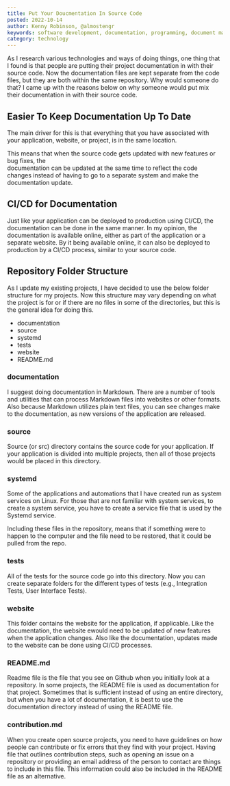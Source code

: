 ```yaml
---
title: Put Your Doucmentation In Source Code
posted: 2022-10-14
author: Kenny Robinson, @almostengr
keywords: software development, documentation, programming, document management
category: technology
---
```


As I research various technologies and ways of doing things, one thing that I found is that 
people are putting their project documentation in with their source code. Now the documentation
files are kept separate from the code files, but they are both within the same repository. 
Why would someone do that? I came up with the reasons below on why someone would put mix
their documentation in with their source code.

## Easier To Keep Documentation Up To Date

The main driver for this is that everything that you have associated with your application, 
website, or project, is in the same location. 

This means that when the source code gets updated with new features or bug fixes, the  
documentation can be updated at the same time to reflect the code changes instead of having to go 
to a separate system and make the documentation update.

## CI/CD for Documentation

Just like your application can be deployed to production using CI/CD, the documentation
can be done in the same manner. In my opinion, the documentation is available online, either as 
part of the application or a separate website. By it being available online, it can also be 
deployed to production by a CI/CD process, similar to your source code.

## Repository Folder Structure

As I update my existing projects, I have decided to use the below folder structure for my projects. 
Now this structure may vary depending on what the project is for or if there are no files in 
some of the directories, but this is the general idea for doing this. 

* documentation
* source
* systemd
* tests
* website
* README.md

### documentation

I suggest doing documentation in Markdown. There are a number of tools and utilities that can 
process Markdown files into websites or other formats. Also because Markdown utilizes plain 
text files, you can see changes make to the documentation, as new versions of the application 
are released.

### source

Source (or src) directory contains the source code for your application. If your application is 
divided into multiple projects, then all of those projects would be placed in this directory.

### systemd

Some of the applications and automations that I have created run as system services on Linux. For 
those that are not familiar with system services, to create a system service, you have to 
create a service file that is used by the Systemd service.

Including these files in the repository, means that if something were to happen to the computer 
and the file need to be restored, that it could be pulled from the repo. 

### tests

All of the tests for the source code go into this directory. Now you can create separate folders
for the different types of tests (e.g., Integration Tests, User Interface Tests). 

### website

This folder contains the website for the application, if applicable. Like the documentation, the
website ewould need to be updated of new features when the application changes. Also like the 
documentation, updates made to the website can be done using CI/CD processes.

### README.md

Readme file is the file that you see on Github when you initially look at a repository. In some
projects, the README file is used as documentation for that project. Sometimes that is 
sufficient instead of using an entire directory, but when you have a lot of documentation, 
it is best to use the documentation directory instead of using the README file.

### contribution.md

When you create open source projects, you need to have guidelines on how people can contribute
or fix errors that they find with your project. Having file that outlines contribution steps, 
such as opening an issue on a repository
or providing an email address of the person to contact are things to include in this file. 
This information could also be included in the README file as an alternative.
